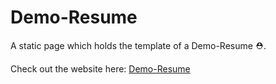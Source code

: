 # Demo-Resume
 
A static page which holds the template of a Demo-Resume ⛑️.

Check out the website here: 
<a href="https://tryme-demo-resume.netlify.app/">Demo-Resume</a>
